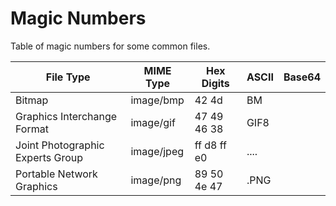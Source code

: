 # Magic Numbers

Table of magic numbers for some common files.

File Type                         | MIME Type  | Hex Digits  | ASCII | Base64
----------------------------------| ---------- | ----------- | ----- | ------
Bitmap                            | image/bmp  | 42 4d       | BM    | 
Graphics Interchange Format       | image/gif  | 47 49 46 38 | GIF8  |
Joint Photographic Experts Group  | image/jpeg | ff d8 ff e0 | ....  |
Portable Network Graphics         | image/png  | 89 50 4e 47 | .PNG  |
